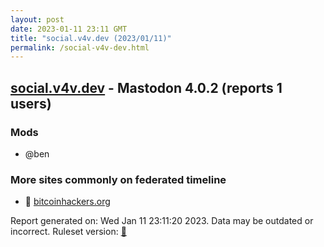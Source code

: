 ```yaml
---
layout: post
date: 2023-01-11 23:11 GMT
title: "social.v4v.dev (2023/01/11)"
permalink: /social-v4v-dev.html
---
```



## [social.v4v.dev](https://social.v4v.dev) - Mastodon 4.0.2 (reports 1 users)

### Mods
 * @ben

### More sites commonly on federated timeline

* 🐘 [bitcoinhackers.org](/bitcoinhackers-org.html)

Report generated on: Wed Jan 11 23:11:20 2023. Data may be outdated or incorrect.
Ruleset version: [🧁](/version-cupcake)
